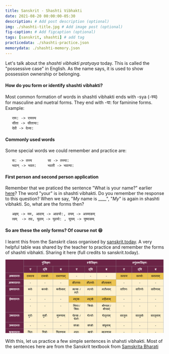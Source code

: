 ```yaml
---
title: Sanskrit - Shashti Vibhakti
date: 2021-08-20 00:00:00-05:30
description: # Add post description (optional)
img: ./shashti-title.jpg # Add image post (optional)
fig-caption: # Add figcaption (optional)
tags: [sanskrit, shashti] # add tag
practicedata: ./shashti-practice.json
memorydata: ./shashti-memory.json
---
```


Let's talk about the _shashti vibhakti pratyaya_ today. This is called the "possessive case" in English. As the name says, it is used to show possession ownership or belonging. 

#### How do you form or identify shashti vibhakti? 
Most common formation of words in shashti vibhakti ends with -sya (-स्य​) for masculine and nuetral forms. They end with -या: for faminine forms. 
Example:
```
   राम​: -> रामस्य​
   सीता -> सीताया:
   देवी -> देव्या:
```
#### Commonly used words
Some special words we could remember and practice are:

```
   स​: -> तस्य​       सा -> तस्या:
   भवान् -> भवत​:     भवती -> भवत्या:

```
#### First person and second person application
Remember that we praticed the sentence "What is your name?" earlier [here](/sanskrit-prathama)? The word "your" is in shashti vibhakti. Do you remember the response to this question? When we say, "_My_ name is ____",  "_My_" is again in shashti vibhakti. So, what are the forms then?

```
   अहम् -> मम​, आवाम् -> आवयो:, वयम् -> अस्माकम्
   त्वम्  -> तव​, युवाम् -> युवयो: , यूयम् -> युष्माकम्
```

#### So are these the only forms? Of course not :laughing:

I learnt this from the Sanskrit class organised by [sanskrit.today](https://sanskrit.today/course/bhasha-pravesha-1/). A very helpful table was shared by the teacher to practice and remember the forms of shashti vibhakti. Sharing it here (full credits to sanskrit.today).

![Shasti Vibhakti Pratyata](./shashti-table.jpg)

With this, let us practice a few simple sentences in shahsti vibhakti. Most of the sentences here are from the Sanskrit textbook from [Samskrita Bharati](https://samskritabharati.in/)